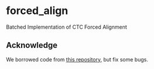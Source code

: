 # forced_align
Batched Implementation of CTC Forced Alignment

## Acknowledge
We borrowed code from [this repository](https://github.com/vadimkantorov/ctc/tree/master), but fix some bugs.
